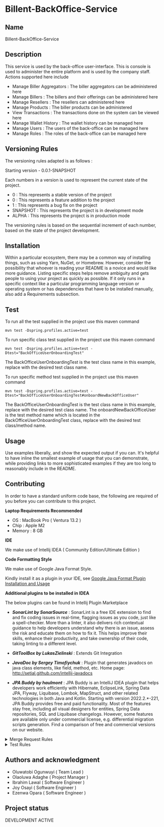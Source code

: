 # Billent-BackOffice-Service
## Name
Billent-BackOffice-Service

## Description
This service is used by the back-office user-interface. This is console is used to administer the entire platform and is used by the company staff. Actions supported here include
- Manage Biller Aggregators : The biller aggregators can be administered here
- Manage Billers : The billers and their offerings can be administered here
- Manage Resellers : The resellers can administered here
- Manage Products : The biller products can be administered
- View Transactions : The transactions done on the system can be viewed here
- Manage Wallet History : The wallet history can be managed here
- Manage Users : The users of the back-office can be managed here
- Manage Roles : The roles of the back-office can be managed here

## Versioning Rules
The versioning rules adapted is as follows :

Starting version - 0.0.1-SNAPSHOT

Each numbers in a version is used to represent the current state of the project.

- 0 : This represents a stable version of the project
- 0 : This represents a feature addition to the project
- 1 : This represents a bug fix on the project
- SNAPSHOT : This represents the project is in development mode
- ALPHA : This represents the project is in production mode

The versioning rules is based on the sequential increment of each number, based on the state of the project development.

## Installation
Within a particular ecosystem, there may be a common way of installing things, such as using Yarn, NuGet, or Homebrew. However, consider the possibility that whoever is reading your README is a novice and would like more guidance. Listing specific steps helps remove ambiguity and gets people to using your project as quickly as possible. If it only runs in a specific context like a particular programming language version or operating system or has dependencies that have to be installed manually, also add a Requirements subsection.


## Test 
To run all the test supplied in the project use this maven command

 `mvn test -Dspring.profiles.active=test`

To run specific class test supplied in the project use this maven command 

`mvn test -Dspring.profiles.active=test -Dtest="BackOfficeUserOnboardingTest"`

The BackOfficeUserOnboardingTest is the test class name in this example, replace with the desired test class name.


To run specific method test supplied in the project use this maven command 

`mvn test -Dspring.profiles.active=test -Dtest="BackOfficeUserOnboardingTest#onboardNewBackOfficeUser"`

The BackOfficeUserOnboardingTest is the test class name in this example, replace with the desired test class name.
The onboardNewBackOfficeUser is the test method name which is located in the BackOfficeUserOnboardingTest class, replace with the desired test class/method name.

## Usage
Use examples liberally, and show the expected output if you can. It's helpful to have inline the smallest example of usage that you can demonstrate, while providing links to more sophisticated examples if they are too long to reasonably include in the README.


## Contributing
In order to have a standard uniform code base, the following are required of you before you can contribute to this project.

**Laptop Requirements Recommended**

- OS : MacBook Pro ( Ventura 13.2 )
- Chip : Apple M2
- Memory : 8 GB


**IDE** 

We make use of Intellij IDEA ( Community Edition/Ultimate Edition )


**Code Formatting Style**

We make use of Google Java Format Style.

Kindly install it as a plugin in your IDE, see [Google Java Format Plugin Installation and Usage](https://github.com/google/google-java-format/blob/master/README.md#intellij-jre-config)

**Additional plugins to be installed in IDEA**

The below plugins can be found in Intellij Plugin Marketplace

- _**SonarLint by SonarSource**_ : SonarLint is a free IDE extension to find and fix coding issues in real-time, flagging issues as you code, just like a spell-checker. More than a linter, it also delivers rich contextual guidance to help developers understand why there is an issue, assess the risk and educate them on how to fix it. This helps improve their skills, enhance their productivity, and take ownership of their code, taking linting to a different level.

- _**GitToolBox by LukasZielinski**_ : Extends Git Integration 

- _**JavaDoc by Sergey Timofiychuk**_ : Plugin that generates javadocs on java class elements, like field, method, etc. Home page: http://setial.github.com/intellij-javadocs

- _**JPA Buddy by haulmont**_ : JPA Buddy is an IntelliJ IDEA plugin that helps developers work efficiently with Hibernate, EclipseLink, Spring Data JPA, Flyway, Liquibase, Lombok, MapStruct, and other related technologies in both Java and Kotlin.
Starting with version 2022.2.*-221, JPA Buddy provides free and paid functionality. Most of the features stay free, including all visual designers for entities, Spring Data repositories, SQL and Liquibase changelogs. However, some features are available only under commercial license, e.g. differential migration scripts generation. Find a comparison of free and commercial versions on our website.

<details><summary>Merge Request Rules</summary>

-  Ensure to use the development template for your merge request description. see path to the template on the project root .gitlab/merge_request_templates/development.md

- For every issue/ticket, kindly check out a new branch from the main branch, this new branch name should follow this convention 
{milestone}{issue-no} e.g **authentication-module-#1**

</details>

<details><summary>Test Rules</summary>

If you are new to writing test [here](https://www.baeldung.com/spring-boot-testing) is a good guide to help you get started.

-  Ensure to write both successful and failed integration test for the controllers, Your integration test should assert the followings
    - HTTP status code
    - Expected Data
-  Ensure to write both successful and failed unit test for the services.
</details>


## Authors and acknowledgment
- Oluwatobi Ogunwuyi ( Team Lead )
- Olaoluwa Adaghe ( Project Manager )
- Ibrahim Lawal ( Software Engineer )
- Joy Osayi ( Software Engineer )
- Ezenwa Opara ( Software Engineer )


## Project status
DEVELOPMENT ACTIVE
